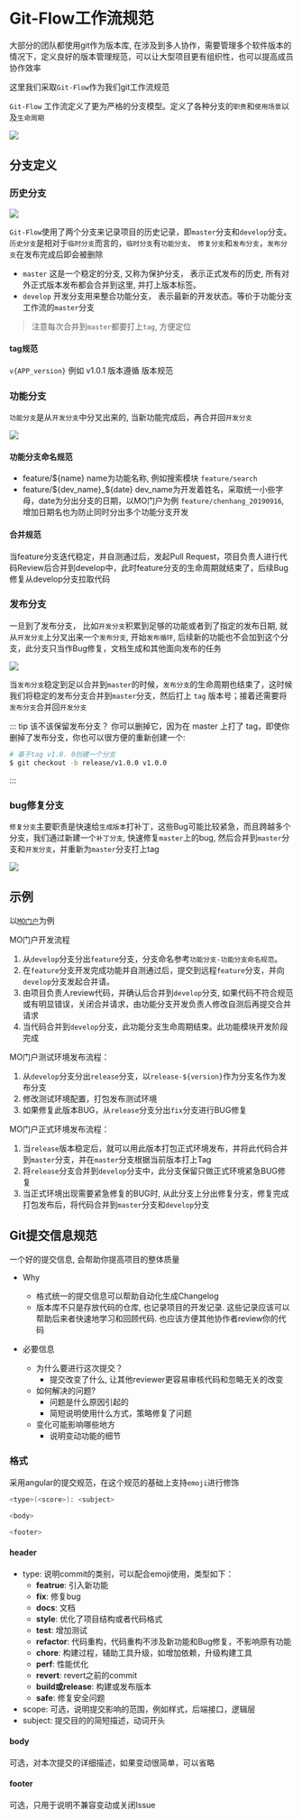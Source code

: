 # Git-Flow工作流规范

大部分的团队都使用git作为版本库, 在涉及到多人协作，需要管理多个软件版本的情况下，定义良好的版本管理规范，可以让大型项目更有组织性，也可以提高成员协作效率

这里我们采取`Git-Flow`作为我们git工作流规范

`Git-Flow` 工作流定义了更为严格的分支模型。定义了各种分支的`职责`和`使用场景`以及`生命周期`

<img src="../../img/git_flow_v1.png">


## 分支定义

### 历史分支

<img src="../../img/history_branch_v1.png">

`Git-Flow`使用了两个分支来记录项目的历史记录，即`master`分支和`develop`分支。 `历史分支`是相对于`临时分支`而言的，`临时分支`有`功能分支`、 `修复分支`和`发布分支`，`发布分支`在发布完成后即会被删除

* `master` 这是一个稳定的分支, 又称为保护分支， 表示正式发布的历史, 所有对外正式版本发布都会合并到这里, 并打上版本标签。
* `develop` 开发分支用来整合功能分支， 表示最新的开发状态。等价于功能分支工作流的`master`分支

> 注意每次合并到`master`都要打上`tag`, 方便定位

#### tag规范

`v{APP_version}` 例如 v1.0.1 版本遵循 版本规范

### 功能分支

`功能分支`是从`开发分支`中分叉出来的, 当新功能完成后，再合并回`开发分支`

<img src="../../img/feature_branch.png">

#### 功能分支命名规范

* feature/${name}  name为功能名称, 例如搜索模块 `feature/search`
* feature/${dev_name}_${date} dev_name为开发着姓名，采取统一小些字母，date为分出分支的日期，以MO门户为例 `feature/chenhang_20190916`, 增加日期名也为防止同时分出多个功能分支开发

#### 合并规范

当feature分支迭代稳定，并自测通过后，发起Pull Request，项目负责人进行代码Review后合并到develop中，此时feature分支的生命周期就结束了，后续Bug修复从develop分支拉取代码



### 发布分支

一旦到了发布分支， 比如`开发分支`积累到足够的功能或者到了指定的发布日期, 就从`开发分支`上分叉出来一个`发布分支`, 开始`发布循环`, 后续新的功能也不会加到这个分支，此分支只当作Bug修复，文档生成和其他面向发布的任务

<img src="../../img/release_branch.png">

当`发布分支`稳定到足以合并到`master`的时候，`发布分支`的生命周期也结束了，这时候我们将稳定的发布分支合并到`master`分支，然后打上 `tag` 版本号；接着还需要将`发布分支`合并回`开发分支`

::: tip
该不该保留发布分支？
你可以删掉它，因为在 master 上打了 tag，即使你删掉了发布分支，你也可以很方便的重新创建一个:
```sh
# 基于tag v1.0. 0创建一个分支
$ git checkout -b release/v1.0.0 v1.0.0
```
:::

### bug修复分支

`修复分支`主要职责是快速给`生成版本`打补丁，这些Bug可能比较紧急，而且跨越多个分支，我们通过新建一个`补丁分支`, 快速修复`master`上的bug, 然后合并到`master`分支和`开发分支`，并重新为`master`分支打上tag

<img src="../../img/bug_branch.png">

## 示例

以[`MO门户`](http://gitlab.adc.com/oppo-front/new-mo-portal.git)为例

MO门户开发流程
1. 从`develop`分支分出`feature`分支，分支命名参考`功能分支-功能分支命名规范`。
2. 在`feature`分支开发完成功能并自测通过后，提交到远程`feature`分支，并向`develop`分支发起合并请。
3. 由项目负责人review代码，并确认后合并到`develop`分支, 如果代码不符合规范或有明显错误，关闭合并请求，由功能分支开发负责人修改自测后再提交合并请求
4. 当代码合并到`develop`分支，此功能分支生命周期结束。此功能模块开发阶段完成 

MO门户测试环境发布流程：
1. 从`develop`分支分出`release`分支，以`release-${version}`作为分支名作为发布分支
2. 修改测试环境配置，打包发布测试环境
3. 如果修复此版本BUG，从`release`分支分出`fix`分支进行BUG修复

MO门户正式环境发布流程：
1. 当`release`版本稳定后，就可以用此版本打包正式环境发布，并将此代码合并到`master`分支，并在`master`分支根据当前版本打上Tag
2. 将`release`分支合并到`develop`分支中，此分支保留只做正式环境紧急BUG修复
3. 当正式环境出现需要紧急修复的BUG时, 从此分支上分出修复分支，修复完成打包发布后，将代码合并到`master`分支和`develop`分支



## Git提交信息规范

一个好的提交信息, 会帮助你提高项目的整体质量

+ Why
  
  - 格式统一的提交信息可以帮助自动化生成Changelog
  - 版本库不只是存放代码的仓库, 也记录项目的开发记录. 这些记录应该可以帮助后来者快速地学习和回顾代码. 也应该方便其他协作者review你的代码

+ 必要信息

  * 为什么要进行这次提交？
    - 提交改变了什么, 让其他reviewer更容易审核代码和忽略无关的改变
  * 如何解决的问题?
    - 问题是什么原因引起的
    - 简短说明使用什么方式，策略修复了问题
  * 变化可能影响哪些地方
    - 说明变动功能的细节

### 格式

采用angular的提交规范，在这个规范的基础上支持`emoji`进行修饰

```sh
<type>(<score>): <subject>

<body>

<footer>
```

#### header

+ type: 说明commit的类别，可以配合emoji使用，类型如下：
  - <b>featrue</b>: 引入新功能
  - <b>fix</b>: 修复bug
  - <b>docs</b>: 文档
  - <b>style</b>: 优化了项目结构或者代码格式
  - <b>test</b>: 增加测试
  - <b>refactor</b>: 代码重构，代码重构不涉及新功能和Bug修复，不影响原有功能
  - <b>chore</b>: 构建过程，辅助工具升级，如增加依赖，升级构建工具
  - <b>perf</b>: 性能优化
  - <b>revert</b>: revert之前的commit
  - <b>build或release</b>: 构建或发布版本
  - <b>safe</b>: 修复安全问题
+ scope: 可选，说明提交影响的范围，例如样式，后端接口，逻辑层
+ subject: 提交目的的简短描述，动词开头

#### body

可选，对本次提交的详细描述，如果变动很简单，可以省略

#### footer

可选，只用于说明不兼容变动或关闭Issue

  


